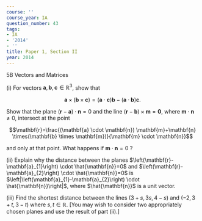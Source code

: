 ```yaml
---
course: ''
course_year: IA
question_number: 43
tags:
- IA
- '2014'
- ''
title: Paper 1, Section II
year: 2014
---
```



5B Vectors and Matrices

(i) For vectors $\mathbf{a}, \mathbf{b}, \mathbf{c} \in \mathbb{R}^{3}$, show that

$$\mathbf{a} \times(\mathbf{b} \times \mathbf{c})=(\mathbf{a} \cdot \mathbf{c}) \mathbf{b}-(\mathbf{a} \cdot \mathbf{b}) \mathbf{c} .$$

Show that the plane $(\mathbf{r}-\mathbf{a}) \cdot \mathbf{n}=0$ and the line $(\mathbf{r}-\mathbf{b}) \times \mathbf{m}=\mathbf{0}$, where $\mathbf{m} \cdot \mathbf{n} \neq 0$, intersect at the point

$$\mathbf{r}=\frac{(\mathbf{a} \cdot \mathbf{n}) \mathbf{m}+\mathbf{n} \times(\mathbf{b} \times \mathbf{m})}{\mathbf{m} \cdot \mathbf{n}}$$

and only at that point. What happens if $\mathbf{m} \cdot \mathbf{n}=0$ ?

(ii) Explain why the distance between the planes $\left(\mathbf{r}-\mathbf{a}_{1}\right) \cdot \hat{\mathbf{n}}=0$ and $\left(\mathbf{r}-\mathbf{a}_{2}\right) \cdot \hat{\mathbf{n}}=0$ is $\left|\left(\mathbf{a}_{1}-\mathbf{a}_{2}\right) \cdot \hat{\mathbf{n}}\right|$, where $\hat{\mathbf{n}}$ is a unit vector.

(iii) Find the shortest distance between the lines $(3+s, 3 s, 4-s)$ and $(-2,3+t, 3-t)$ where $s, t \in \mathbb{R}$. [You may wish to consider two appropriately chosen planes and use the result of part (ii).]